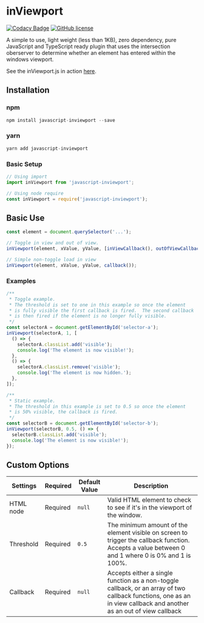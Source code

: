 <!-- @format -->

# inViewport

[![Codacy Badge](https://api.codacy.com/project/badge/Grade/e236fa46475a4b20a07be51c43ab57ab)](https://app.codacy.com/manual/ian.rogren/javascript-inViewport?utm_source=github.com&utm_medium=referral&utm_content=ianrogren/javascript-inViewport&utm_campaign=Badge_Grade_Dashboard) [![GitHub license](https://img.shields.io/github/license/Naereen/StrapDown.js.svg)](https://github.com/Naereen/StrapDown.js/blob/master/LICENSE)

A simple to use, light weight (less than 1KB), zero dependency, pure JavaScript and TypeScript ready plugin that uses the intersection oberserver to determine whether an element has entered within the windows viewport.

See the inViewport.js in action <a href="http://ianrogren.github.io/javascript-inViewport/">here</a>.

## Installation

### npm

```javascript
npm install javascript-inviewport --save
```

### yarn

```javascript
yarn add javascript-inviewport
```

### Basic Setup

```javascript
// Using import
import inViewport from 'javascript-inviewport';

// Using node require
const inViewport = require('javascript-inviewport');
```

## Basic Use

```javascript
const element = document.querySelector('...');

// Toggle in view and out of view.
inViewport(element, xValue, yValue, [inViewCallback(), outOfViewCallback()]);

// Simple non-toggle load in view
inViewport(element, xValue, yValue, callback());
```

### Examples

```javascript
/**
 * Toggle example.
 * The threshold is set to one in this example so once the element
 * is fully visible the first callback is fired.  The second callback
 * is then fired if the element is no longer fully visible.
 */
const selectorA = document.getElementById('selector-a');
inViewport(selectorA, 1, [
  () => {
    selectorA.classList.add('visible');
    console.log('The element is now visible!');
  },
  () => {
    selectorA.classList.remove('visible');
    console.log('The element is now hidden.');
  },
]);

/**
 * Static example.
 * The threshold in this example is set to 0.5 so once the element
 * is 50% visible, the callback is fired.
 */
const selectorB = document.getElementById('selector-b');
inViewport(selectorB, 0.5, () => {
  selectorB.classList.add('visible');
  console.log('The element is now visible!');
});
```

## Custom Options

| Settings  | Required | Default Value | Description                                                                                                                                                         |
| --------- | -------- | ------------- | ------------------------------------------------------------------------------------------------------------------------------------------------------------------- |
| HTML node | Required | `null`        | Valid HTML element to check to see if it's in the viewport of the window.                                                                                           |
| Threshold | Required | `0.5`         | The minimum amount of the element visible on screen to trigger the callback function. Accepts a value between 0 and 1 where 0 is 0% and 1 is 100%.                  |
| Callback  | Required | `null`        | Accepts either a single function as a non-toggle callback, or an array of two callback functions, one as an in view callback and another as an out of view callback |
